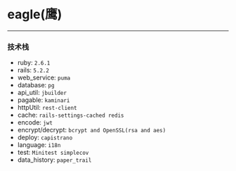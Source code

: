 # eagle(鹰)
---
### 技术栈
  * ruby:  `2.6.1`
  * rails: `5.2.2` 
  * web_service: `puma`
  * database: `pg`
  * api_util: `jbuilder`
  * pagable: `kaminari`
  * httpUtil: `rest-client`
  * cache: `rails-settings-cached redis`
  * encode: `jwt`
  * encrypt/decrypt: `bcrypt and OpenSSL(rsa and aes)`
  * deploy: `capistrano`
  * language: `i18n`
  * test: `Minitest simplecov`
  * data_history: `paper_trail`